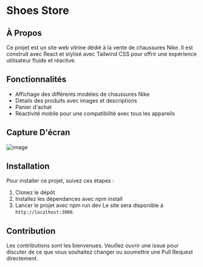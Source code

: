 # Shoes Store

## À Propos
Ce projet est un site web vitrine dédié à la vente de chaussures Nike. Il est construit avec React et stylisé avec Tailwind CSS pour offrir une expérience utilisateur fluide et réactive.

## Fonctionnalités
- Affichage des différents modèles de chaussures Nike
- Détails des produits avec images et descriptions
- Panier d'achat 
- Réactivité mobile pour une compatibilité avec tous les appareils

## Capture D'écran

![image](https://github.com/WinnerPindi/reactshoesstore/assets/90834225/7e1b6798-2c4e-4704-9c11-775d3a024c42)


## Installation
Pour installer ce projet, suivez ces étapes :

1. Clonez le dépôt
2.  Installez les dépendances avec npm install
3.  Lancer le projet avec npm run dev
Le site sera disponible à `http://localhost:3000`.

## Contribution
Les contributions sont les bienvenues. Veuillez ouvrir une issue pour discuter de ce que vous souhaitez changer ou soumettre une Pull Request directement.





